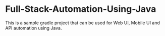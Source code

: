 # Full-Stack-Automation-Using-Java
This is a sample gradle project that can be used for Web UI, Mobile UI and API automation using Java.
